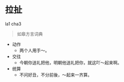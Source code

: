 # 拉扯
la1 cha3
> 如皋方言词典
- 动作
  - 两个人用手～。
- 交往
  - 今朝你送礼把他，明朝他送礼把你，就这吖～起来啊。
- 统算
  - 不问好丑，不分前後，～起来一齐算。
